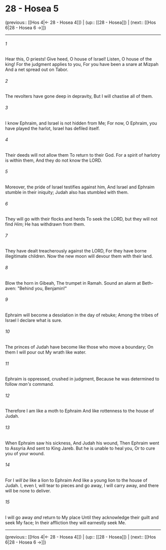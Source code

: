 # 28 - Hosea 5

(previous:: [[Hos 4|← 28 - Hosea 4]]) | (up:: [[28 - Hosea]]) | (next:: [[Hos 6|28 - Hosea 6 →]])

***


###### 1 
Hear this, O priests! Give heed, O house of Israel! Listen, O house of the king! For the judgment applies to you, For you have been a snare at Mizpah And a net spread out on Tabor. 

###### 2 
The revolters have gone deep in depravity, But I will chastise all of them. 

###### 3 
I know Ephraim, and Israel is not hidden from Me; For now, O Ephraim, you have played the harlot, Israel has defiled itself. 

###### 4 
Their deeds will not allow them To return to their God. For a spirit of harlotry is within them, And they do not know the LORD. 

###### 5 
Moreover, the pride of Israel testifies against him, And Israel and Ephraim stumble in their iniquity; Judah also has stumbled with them. 

###### 6 
They will go with their flocks and herds To seek the LORD, but they will not find _Him_; He has withdrawn from them. 

###### 7 
They have dealt treacherously against the LORD, For they have borne illegitimate children. Now the new moon will devour them with their land. 

###### 8 
Blow the horn in Gibeah, The trumpet in Ramah. Sound an alarm at Beth-aven: "Behind you, Benjamin!" 

###### 9 
Ephraim will become a desolation in the day of rebuke; Among the tribes of Israel I declare what is sure. 

###### 10 
The princes of Judah have become like those who move a boundary; On them I will pour out My wrath like water. 

###### 11 
Ephraim is oppressed, crushed in judgment, Because he was determined to follow _man's_ command. 

###### 12 
Therefore I am like a moth to Ephraim And like rottenness to the house of Judah. 

###### 13 
When Ephraim saw his sickness, And Judah his wound, Then Ephraim went to Assyria And sent to King Jareb. But he is unable to heal you, Or to cure you of your wound. 

###### 14 
For I _will be_ like a lion to Ephraim And like a young lion to the house of Judah. I, even I, will tear to pieces and go away, I will carry away, and there will be none to deliver. 

###### 15 
I will go away _and_ return to My place Until they acknowledge their guilt and seek My face; In their affliction they will earnestly seek Me.

***

(previous:: [[Hos 4|← 28 - Hosea 4]]) | (up:: [[28 - Hosea]]) | (next:: [[Hos 6|28 - Hosea 6 →]])
